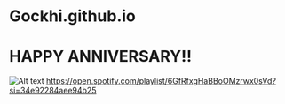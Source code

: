 # Gockhi.github.io
# HAPPY ANNIVERSARY!!
![Alt text](https://github.com/Gockhi/Gockhi.github.io/blob/main/IMG_1328.png?raw=true "Title")
https://open.spotify.com/playlist/6GfRfxgHaBBoOMzrwx0sVd?si=34e92284aee94b25
